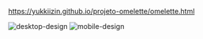 https://yukkiizin.github.io/projeto-omelette/omelette.html

![desktop-design](https://github.com/Yukkiizin/projeto-omelette/assets/122844504/736fbbbf-4361-41ce-b39e-ede3638bb4f2)
![mobile-design](https://github.com/Yukkiizin/projeto-omelette/assets/122844504/062f95d7-af0f-4912-be4b-624d6bd054c9)



